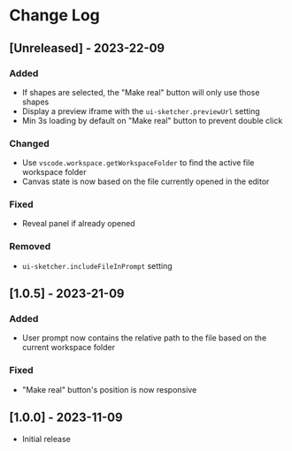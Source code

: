 # Change Log

## [Unreleased] - 2023-22-09

### Added

- If shapes are selected, the "Make real" button will only use those shapes
- Display a preview iframe with the `ui-sketcher.previewUrl` setting
- Min 3s loading by default on "Make real" button to prevent double click

### Changed

- Use `vscode.workspace.getWorkspaceFolder` to find the active file workspace folder
- Canvas state is now based on the file currently opened in the editor

### Fixed

- Reveal panel if already opened

### Removed

- `ui-sketcher.includeFileInPrompt` setting

## [1.0.5] - 2023-21-09

### Added

- User prompt now contains the relative path to the file based on the current workspace folder

### Fixed

- "Make real" button's position is now responsive

## [1.0.0] - 2023-11-09

- Initial release

